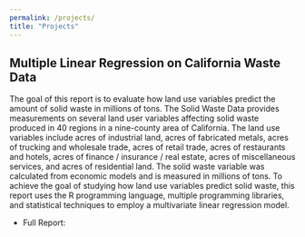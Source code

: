 ```yaml
---
permalink: /projects/
title: "Projects"
---
```


## Multiple Linear Regression on California Waste Data
The goal of this report is to evaluate how land use variables predict the amount of solid waste in millions of tons. The Solid Waste Data provides measurements on several land user variables affecting solid waste produced in 40 regions in a nine-county area of California. The land use variables include acres of industrial land, acres of fabricated metals, acres of trucking and wholesale trade, acres of retail trade, acres of restaurants and hotels, acres of finance / insurance / real estate, acres of miscellaneous services, and acres of residential land. The solid waste variable was calculated from economic models and is measured in millions of tons.
To achieve the goal of studying how land use variables predict solid waste, this report uses the R programming language, multiple programming libraries, and statistical techniques to employ a multivariate linear regression model.

- Full Report: 